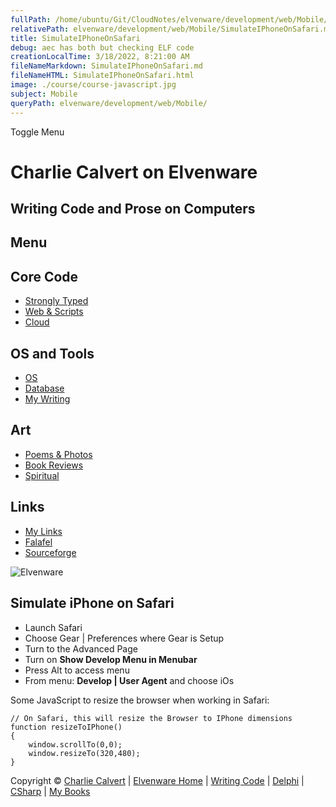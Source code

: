 ```yaml
---
fullPath: /home/ubuntu/Git/CloudNotes/elvenware/development/web/Mobile/SimulateIPhoneOnSafari.md
relativePath: elvenware/development/web/Mobile/SimulateIPhoneOnSafari.md
title: SimulateIPhoneOnSafari
debug: aec has both but checking ELF code
creationLocalTime: 3/18/2022, 8:21:00 AM
fileNameMarkdown: SimulateIPhoneOnSafari.md
fileNameHTML: SimulateIPhoneOnSafari.html
image: ./course/course-javascript.jpg
subject: Mobile
queryPath: elvenware/development/web/Mobile/
---
```


<!-- toc -->
<!-- tocstop -->

Toggle Menu

Charlie Calvert on Elvenware
============================

Writing Code and Prose on Computers
-----------------------------------

Menu
----

Core Code
---------

-   [Strongly Typed](../../index.html)
-   [Web & Scripts](../index.html)
-   [Cloud](../../cloud/index.shtml)

OS and Tools
------------

-   [OS](../../../os/index.html)
-   [Database](../../database/index.html)
-   [My Writing](../../../books/index.html)

Art
---

-   [Poems & Photos](../../../Art/index.html)
-   [Book Reviews](../../../books/reading/index.html)
-   [Spiritual](../../../spirit/index.html)

Links
-----

-   [My Links](../../../links.html)
-   [Falafel](http://www.falafel.com/)
-   [Sourceforge](http://sourceforge.net/projects/elvenware/)

![Elvenware](../../../images/elvenwarelogo.png)

Simulate iPhone on Safari
-------------------------

-   Launch Safari
-   Choose Gear | Preferences where Gear is Setup
-   Turn to the Advanced Page
-   Turn on **Show Develop Menu in Menubar**
-   Press Alt to access menu
-   From menu: **Develop | User Agent** and choose iOs

Some JavaScript to resize the browser when working in Safari:

    // On Safari, this will resize the Browser to IPhone dimensions
    function resizeToIPhone()
    {
        window.scrollTo(0,0);
        window.resizeTo(320,480);
    }
            
            

Copyright © [Charlie Calvert](../../../index.html) | [Elvenware
Home](../../../index.html) | [Writing Code](../../index.html) |
[Delphi](../../delphi/index.html) | [CSharp](../../csharp/index.html) |
[My Books](../../../books/index.html)
